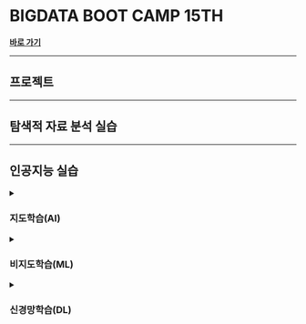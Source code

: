 # BIGDATA BOOT CAMP 15TH

[**바로 가기**](https://playdata.io/)

---

## 프로젝트

---

## 탐색적 자료 분석 실습

---

## 인공지능 실습

<details><summary><h3>지도학습(AI)</h3></summary>

- [**분류분석 의사결정나무 알고리즘 실습**](https://github.com/jayarnim/PRCTICE_ML_DECISIONTREE_CLF)
  - 알고리즘 : 의사결정나무
  - data set : IRIS

- [**회귀분석 의사결정나무 알고리즘 실습**]()
  - 알고리즘 : 의사결정나무
  - data set : BOSTON

- [**분류분석 지도학습 알고리즘 실습**]()
  - 알고리즘 : KNN, 랜덤 포레스트, 그라디언트 부스팅
  - data set : TITANIC
 
- [**회귀분석 지도학습 알고리즘 실습**](https://github.com/jayarnim/PRCTICE_ML_REGRESSION)
  - 알고리즘 : 선형회귀, 확률적 경사하강회귀, 랜덤 포레스트, 그라디언트 부스팅
  - data set : BIKE
</details>

<details><summary><h3>비지도학습(ML)</h3></summary>

- [**군집분석 알고리즘 실습**]()
  - 알고리즘 : K-Fold
  - data set : WINE

- [**주성분분석 알고리즘 실습**]()
  - 알고리즘 : PCA
  - data set : DIGITS
</details>

<details><summary><h3>신경망학습(DL)</h3></summary>

- [**분류분석 신경망학습 알고리즘 실습**]()
  - data set : TITANIC

- [**회귀분석 신경망학습 알고리즘 실습**]()
  - data set : BIKE

- [**CNN(Convolutional Neural Networks) 알고리즘 실습**]()

- [**RNN(Recurrent Neural Networks) 알고리즘 실습**]()
</details>
